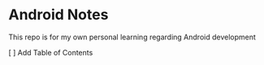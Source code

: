 # Android Notes
This repo is for my own personal learning regarding Android development

[ ] Add Table of Contents

